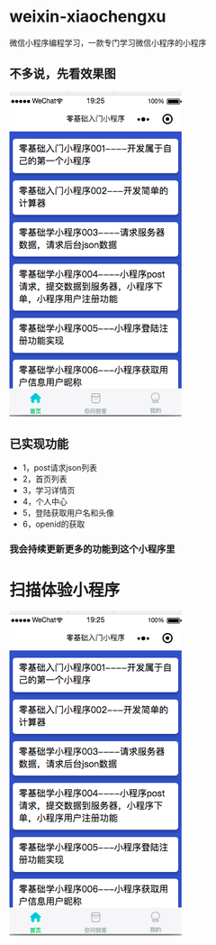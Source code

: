 # weixin-xiaochengxu
微信小程序编程学习，一款专门学习微信小程序的小程序

## 不多说，先看效果图

![图片地址](https://github.com/qiushi123/weixin-xiaochengxu/blob/master/guide/%E9%A1%B5%E9%9D%A2.png?raw=true)

## 已实现功能
- 1，post请求json列表
- 2，首页列表
- 3，学习详情页
- 4，个人中心
- 5，登陆获取用户名和头像
- 6，openid的获取

### 我会持续更新更多的功能到这个小程序里

# 扫描体验小程序

![二维码](https://github.com/qiushi123/weixin-xiaochengxu/blob/master/guide/%E9%A1%B5%E9%9D%A2.png?raw=true)
